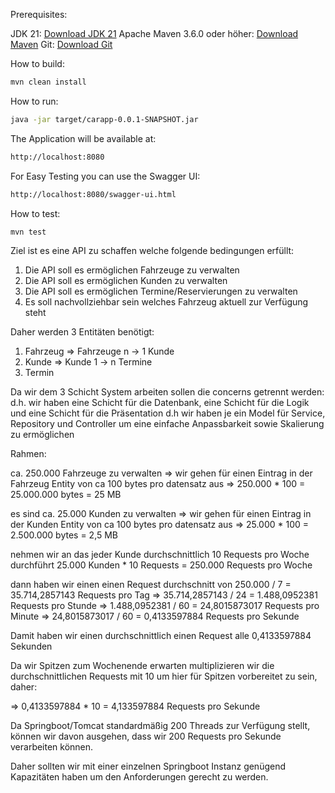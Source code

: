 

Prerequisites:

JDK 21: [Download JDK 21](https://www.oracle.com/java/technologies/javase/jdk21-archive-downloads.html)
Apache Maven 3.6.0 oder höher: [Download Maven](https://maven.apache.org/download.cgi)
Git: [Download Git](https://git-scm.com/downloads)



How to build:


```bash
mvn clean install
```

How to run:

```bash
java -jar target/carapp-0.0.1-SNAPSHOT.jar
```

The Application will be available at:

```bash
http://localhost:8080
```

For Easy Testing you can use the Swagger UI:

```bash
http://localhost:8080/swagger-ui.html
```

How to test:

```bash
mvn test
```







Ziel ist es eine API zu schaffen welche folgende bedingungen erfüllt:


1. Die API soll es ermöglichen Fahrzeuge zu verwalten
2. Die API soll es ermöglichen Kunden zu verwalten
3. Die API soll es ermöglichen Termine/Reservierungen zu verwalten
4. Es soll nachvollziehbar sein welches Fahrzeug aktuell zur Verfügung steht

Daher werden 3 Entitäten benötigt:

1. Fahrzeug => Fahrzeuge n -> 1 Kunde
2. Kunde => Kunde 1 -> n Termine
3. Termin


Da wir dem 3 Schicht System arbeiten sollen die concerns getrennt werden:
 d.h. wir haben eine Schicht für die Datenbank, eine Schicht für die Logik und eine Schicht für die Präsentation
 d.h wir haben je ein Model für Service, Repository und Controller um eine einfache Anpassbarkeit sowie Skalierung zu ermöglichen





Rahmen:

ca. 250.000 Fahrzeuge zu verwalten
 => wir gehen für einen Eintrag in der Fahrzeug Entity von ca 100 bytes pro datensatz aus
    => 250.000 * 100 = 25.000.000 bytes = 25 MB

es sind ca. 25.000 Kunden zu verwalten
    => wir gehen für einen Eintrag in der Kunden Entity von ca 100 bytes pro datensatz aus
        => 25.000 * 100 = 2.500.000 bytes = 2,5 MB

nehmen wir an das jeder Kunde durchschnittlich 10 Requests pro Woche durchführt
    25.000 Kunden * 10 Requests = 250.000 Requests pro Woche

dann haben wir einen einen Request durchschnitt von 250.000 / 7 = 35.714,2857143 Requests pro Tag
    => 35.714,2857143 / 24 = 1.488,0952381 Requests pro Stunde
    => 1.488,0952381 / 60 = 24,8015873017 Requests pro Minute
    => 24,8015873017 / 60 = 0,4133597884 Requests pro Sekunde


Damit haben wir einen durchschnittlich einen Request alle 0,4133597884 Sekunden

Da wir Spitzen zum Wochenende erwarten multiplizieren wir die durchschnittlichen Requests mit 10
um hier für Spitzen vorbereitet zu sein, daher:

 => 0,4133597884 * 10 = 4,133597884 Requests pro Sekunde


Da Springboot/Tomcat standardmäßig 200 Threads zur Verfügung stellt, 
können wir davon ausgehen, dass wir 200 Requests pro Sekunde verarbeiten können.


Daher sollten wir mit einer einzelnen Springboot Instanz genügend Kapazitäten
haben um den Anforderungen gerecht zu werden.




   
    